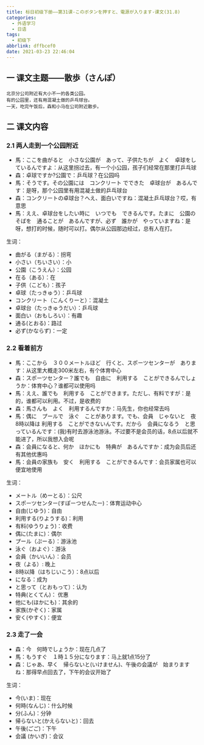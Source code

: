 ```yaml
---
title: 标日初级下册——第31课-このボタンを押すと、電源が入ります-课文(31.8)
categories:
  - 外语学习
  - 日语
tags:
  - 初级下
abbrlink: dffbcef0
date: 2021-03-23 22:46:04
---
```

## 一 课文主题——散歩（さんぽ）

```
北京分公司附近有大小不一的各类公园。
有的公园里，还有用混凝土做的乒乓球台。
一天，吃完午饭后，森和小马在公司附近散步。
```

<!--more-->

## 二 课文内容

### 2.1 两人走到一个公园附近

* 馬：ここを曲がると　小さな公園が　あって、子供たちが　よく　卓球をしているんですよ：从这里拐过去，有一个小公园，孩子们经常在那里打乒乓球
* 森：卓球ですか?公園で：乒乓球？在公园吗
* 馬：そうです。その公園には　コンクリート でできた　卓球台が　あるんです：是呀，那个公园里有用混凝土做的乒乓球台
* 森：コンクリートの卓球台？へえ、面白いですね：混凝土乒乓球台？哎，有意思
* 馬：ええ、卓球台をしたい時に　いつでも　できるんです。たまに　公園のそばを　通ることが　あるんですが、必ず　誰かが　やっていますね：是呀，想打的时候，随时可以打。偶尔从公园那边经过，总有人在打。

生词：　

* 曲がる（まがる）：拐弯
* 小さい（ちいさい）：小
* 公園（こうえん）：公园
* 在る（ある）：在
* 子供（こども）：孩子
* 卓球（たっきゅう）：乒乓球
* コンクリート（こんくりーと）：混凝土
* 卓球台（たっきゅうだい）：乒乓球
* 面白い（おもしろい）：有趣
* 通る(とおる)：路过
* 必ず(かならず)：一定

### 2.2 看着前方

* 馬：ここから　３００メートルほど　行くと、スポーツセンターが　あります：从这里大概走300米左右，有个体育中心
* 森：スポーツセンター？誰でも　自由に　利用する　ことができるんでしょうか：体育中心？谁都可以使用吗
* 馬：ええ、誰でも　利用する　ことができます。ただし、有料ですが：是的，谁都可以利用。不过，是收费的
* 森：馬さんも　よく　利用するんですか：马先生，你也经常去吗
* 馬：偶に　プールで　泳ぐ　ことがあります。でも、会員　じゃないと　夜8時以降は 利用する　ことができないんです。だから　会員になるう　と思っているんです：(我)有时去游泳池游泳。不过要不是会员的话，8点以后就不能进了，所以我想入会呢
* 森：会員になると、何か　ほかにも　特典が　あるんですか：成为会员后还有其他优惠吗
* 馬：会員の家族も　安く　利用する　ことができるんです：会员家属也可以便宜地使用

生词：

* メートル（めーとる）：公尺
* スポーツセンター(すぽーつせんたー)：体育运动中心
* 自由(じゆう)：自由
* 利用する(りようする)：利用
* 有料(ゆうりょう)：收费
* 偶に(たまに)：偶尔
* プール（ぷーる）：游泳池
* 泳ぐ（およぐ）：游泳
* 会員（かいいん）：会员
* 夜（よる）: 晚上
* 8時以降（はちじいこう）：8点以后
* になる：成为
* と思って（とおもって）：认为
* 特典(とくてん)： 优惠  
* 他にも(ほかにも)：其余的
* 家族(かぞく)：家属
* 安く(やすく)：便宜

### 2.3 走了一会

* 森：今　何時でしょうか：现在几点了
* 馬：もうすぐ　１時１５分になります：马上就1点15分了
* 森：じゃあ、早く　帰らないと(いけません)、午後の会議が　始まりますね：那得早点回去了，下午的会议开始了

生词：

* 今(いま)：现在
* 何時(なんじ)：什么时候
* 分(ふん)：分钟
* 帰らないと(かえらないと)：回去
* 午後(ごご)：下午
* 会議 (かいぎ)：会议